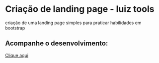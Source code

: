 # Criação de landing page - luiz tools

criação de uma landing page simples para praticar habilidades em bootstrap

## Acompanhe o desenvolvimento: 
[Clique aqui](https://luiz-tools-designgrafico-ll.netlify.app/)
